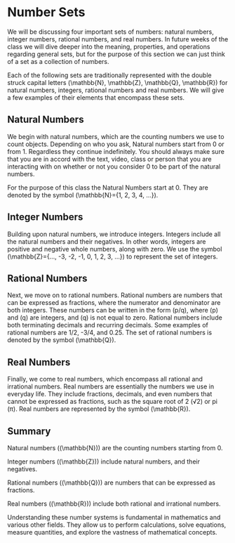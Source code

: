 # Number Sets 

We will be discussing four important sets of numbers: natural numbers, integer numbers, rational numbers, and real numbers. In future weeks of the class we will dive deeper into the meaning, properties, and operations regarding general sets, but for the purpose of this section we can just think of a set as a collection of numbers.

Each of the following sets are traditionally represented with the double struck capital letters \(\mathbb{N}, \mathbb{Z}, \mathbb{Q}, \mathbb{R}\) for natural numbers, integers, rational numbers and real numbers. We will give a few examples of their elements that encompass these sets.

## Natural Numbers
We begin with natural numbers, which are the counting numbers we use to count objects. Depending on who you ask, Natural numbers start from 0 or from 1. Regardless they continue indefinitely. You should always make sure that you are in accord with the text, video, class or person that you are interacting with on whether or not you consider 0 to be part of the natural numbers. 

For the purpose of this class the Natural Numbers start at 0. They are denoted by the symbol \(\mathbb{N}=\{1, 2, 3, 4, ...\}\).

## Integer Numbers
Building upon natural numbers, we introduce integers. Integers include all the natural numbers and their negatives. In other words, integers are positive and negative whole numbers, along with zero. We use the symbol \(\mathbb{Z}=\{..., -3, -2, -1, 0, 1, 2, 3, ...\}\) to represent the set of integers.

## Rational Numbers
Next, we move on to rational numbers. Rational numbers are numbers that can be expressed as fractions, where the numerator and denominator are both integers. These numbers can be written in the form \(p/q\), where \(p\) and \(q\) are integers, and \(q\) is not equal to zero. Rational numbers include both terminating decimals and recurring decimals. Some examples of rational numbers are 1/2, -3/4, and 0.25. The set of rational numbers is denoted by the symbol \(\mathbb{Q}\).

## Real Numbers
Finally, we come to real numbers, which encompass all rational and irrational numbers. Real numbers are essentially the numbers we use in everyday life. They include fractions, decimals, and even numbers that cannot be expressed as fractions, such as the square root of 2 (√2) or pi (π). Real numbers are represented by the symbol \(\mathbb{R}\).

## Summary

Natural numbers (\(\mathbb{N}\)) are the counting numbers starting from 0.

Integer numbers (\(\mathbb{Z}\)) include natural numbers, and their negatives.

Rational numbers (\(\mathbb{Q}\)) are numbers that can be expressed as fractions.

Real numbers (\(\mathbb{R}\)) include both rational and irrational numbers.

Understanding these number systems is fundamental in mathematics and various other fields. They allow us to perform calculations, solve equations, measure quantities, and explore the vastness of mathematical concepts.